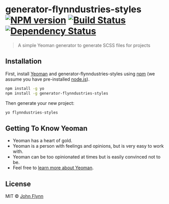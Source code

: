 # generator-flynndustries-styles [![NPM version][npm-image]][npm-url] [![Build Status][travis-image]][travis-url] [![Dependency Status][daviddm-image]][daviddm-url]
> A simple Yeoman generator to generate SCSS files for projects

## Installation

First, install [Yeoman](http://yeoman.io) and generator-flynndustries-styles using [npm](https://www.npmjs.com/) (we assume you have pre-installed [node.js](https://nodejs.org/)).

```bash
npm install -g yo
npm install -g generator-flynndustries-styles
```

Then generate your new project:

```bash
yo flynndustries-styles
```

## Getting To Know Yeoman

 * Yeoman has a heart of gold.
 * Yeoman is a person with feelings and opinions, but is very easy to work with.
 * Yeoman can be too opinionated at times but is easily convinced not to be.
 * Feel free to [learn more about Yeoman](http://yeoman.io/).

## License

MIT © [John Flynn](https://johnjflynn.net)


[npm-image]: https://badge.fury.io/js/generator-flynndustries-styles.svg
[npm-url]: https://npmjs.org/package/generator-flynndustries-styles
[travis-image]: https://travis-ci.org/JJimmyFlynn/generator-flynndustries-styles.svg?branch=master
[travis-url]: https://travis-ci.org/JJimmyFlynn/generator-flynndustries-styles
[daviddm-image]: https://david-dm.org/JJimmyFlynn/generator-flynndustries-styles.svg?theme=shields.io
[daviddm-url]: https://david-dm.org/JJimmyFlynn/generator-flynndustries-styles
